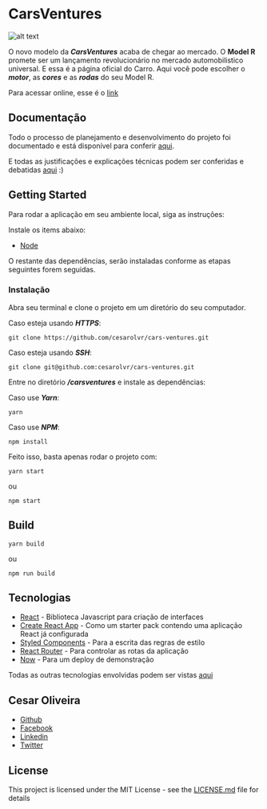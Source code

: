 # CarsVentures

![alt text](https://lh3.googleusercontent.com/_bWU7QpJqKsKjWpDINLXPhETbTrPJbTLTwqIGlQ_ko0KhZShkaDllEMnR_hcZyW9OuPLeQjDXggFr_TYPlaIG381DP6EUIH7hiX8VFYTpMVyxHioTUGoFaku6epkj1Dxm3iFGOtbQo6leT85u5iRZ6WkEjOqjCGn7S27JVTDcAYjm9jXQwwtXcWohoEjm00rsKb2FYWQQuGZrpxa6uyYk7Gl2uMcLzmCkg0R2mco8wQxJ9pYCsYaa8DV_-P9WFVlvfd6PxLEbp9TVqKW3HkzR7dTf_akosOzGyw_Tj6Nz0eJvZJIDlEehUzu4K2lpASnP2rIjXb12nlzJRw4c1hUTB2ZAGKPrCLJCQeKLGqGBnIUoedP2mczcIlfLGphm3RgpA5CuQGJ1t4F-1YEBnqdLwegozv0PjY8laCXY6M9pQoN9UBsUaTebu84-Oco1TFHmLhoc6V_xmZcOYWnRKMDDbwc-aPTnVp0Nnqpm6z9NIB2IWM2DHg0WgetkS-46Qfj9SQ0oB9Yt9UkKHdXgV0Q5IuEGBGpkRyb02Y2BbM0vWka7S-zIzQaDWzUbB1dghHd0DzKwa0W3ShnIg_XH4wIfpyTne-lsGIs=w2030-h1398)

O novo modelo da ***CarsVentures*** acaba de chegar ao mercado. O **Model R** promete ser um lançamento revolucionário no mercado automobilistico universal. E essa é a página oficial do Carro. Aqui você pode escolher o ***motor***, as ***cores*** e as ***rodas*** do seu Model R.

Para acessar online, esse é o <a href="https://carsventures-ovqzyptlpr.now.sh/" target="_blank">link</a>


## Documentação

Todo o processo de planejamento e desenvolvimento do projeto foi documentado e está disponível para conferir [aqui](https://trello.com/b/kX8ZzF0Y/cars-ventures).

E todas as justificações e explicações técnicas podem ser conferidas e debatidas [aqui](https://medium.com/@cesarolvr/como-eu-desenvolvi-o-carsventures-6cee8afe150a) :)




## Getting Started

Para rodar a aplicação em seu ambiente local, siga as instruções:

Instale os items abaixo:

* [Node](https://nodejs.org/en/)   
 
O restante das dependências, serão instaladas conforme as etapas seguintes forem seguidas. 


### Instalação

Abra seu terminal e clone o projeto em um diretório do seu computador.


Caso esteja usando ***HTTPS***:

```
git clone https://github.com/cesarolvr/cars-ventures.git
```


Caso esteja usando ***SSH***:

```
git clone git@github.com:cesarolvr/cars-ventures.git
```


Entre no diretório ***/carsventures*** e instale as dependências:


Caso use ***Yarn***:

```
yarn
```


Caso use ***NPM***:

```
npm install
```


Feito isso, basta apenas rodar o projeto com: 


```
yarn start
```
ou
```
npm start
```


## Build

```
yarn build
```

ou 

```
npm run build
```


## Tecnologias

* [React](https://reactjs.org/) - Biblioteca Javascript para criação de interfaces
* [Create React App](https://github.com/facebook/create-react-app) - Como um starter pack contendo uma aplicação React já configurada
* [Styled Components](https://www.styled-components.com/) - Para a escrita das regras de estilo
* [React Router](https://reacttraining.com/react-router/) - Para controlar as rotas da aplicação
* [Now](https://zeit.co/now) - Para um deploy de demonstração

Todas as outras tecnologias envolvidas podem ser vistas [aqui](https://github.com/cesarolvr/cars-ventures/blob/master/package.json)


## Cesar Oliveira

 - [Github](https://github.com/cesarolvr)
 - [Facebook](https://facebook.com/cesarolvra)
 - [Linkedin](https://linkedin.com/in/cesarolvr)
 - [Twitter](https://twitter.com/cesarolvr)
 
 

## License

This project is licensed under the MIT License - see the [LICENSE.md](LICENSE.md) file for details
